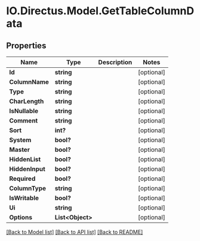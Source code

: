 # IO.Directus.Model.GetTableColumnData
## Properties

Name | Type | Description | Notes
------------ | ------------- | ------------- | -------------
**Id** | **string** |  | [optional] 
**ColumnName** | **string** |  | [optional] 
**Type** | **string** |  | [optional] 
**CharLength** | **string** |  | [optional] 
**IsNullable** | **string** |  | [optional] 
**Comment** | **string** |  | [optional] 
**Sort** | **int?** |  | [optional] 
**System** | **bool?** |  | [optional] 
**Master** | **bool?** |  | [optional] 
**HiddenList** | **bool?** |  | [optional] 
**HiddenInput** | **bool?** |  | [optional] 
**Required** | **bool?** |  | [optional] 
**ColumnType** | **string** |  | [optional] 
**IsWritable** | **bool?** |  | [optional] 
**Ui** | **string** |  | [optional] 
**Options** | **List&lt;Object&gt;** |  | [optional] 

[[Back to Model list]](../README.md#documentation-for-models) [[Back to API list]](../README.md#documentation-for-api-endpoints) [[Back to README]](../README.md)

